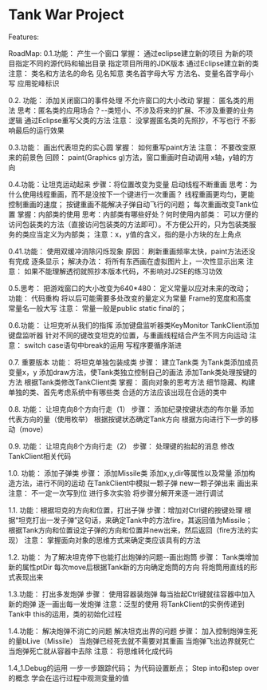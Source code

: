 # Tank War Project
Features: 

RoadMap:
0.1.功能： 产生一个窗口
	掌握： 通过eclipse建立新的项目
		为新的项目指定不同的源代码和输出目录
		指定项目所用的JDK版本
		通过Eclipse建立新的类
	注意： 类名和方法名的命名
			见名知意
			类名首字母大写
			方法名、变量名首字母小写
			应用驼峰标识
			
0.2. 功能： 添加关闭窗口的事件处理
		  不允许窗口的大小改动
	掌握： 匿名类的用法
			思考：匿名类的应用场合？--类短小、不涉及将来的扩展、不涉及重要的业务逻辑
		通过Eclipse重写父类的方法
	注意：
		没掌握匿名类的先照抄，不写也行
			不影响最后的运行效果
			
0.3.功能： 画出代表坦克的实心圆
	掌握： 如何重写paint方法
	注意： 不要改变原来的前景色
	回顾： paint(Graphics g)方法，窗口重画时自动调用
		 x轴，y轴的方向
		 
0.4.功能：让坦克运动起来
		步骤：将位置改变为变量
			启动线程不断重画
				思考：为什么使用线程重画，而不是没按下一个键进行一次重画？
					线程重画更均匀，更能控制重画的速度；
					按键重画不能解决子弹自动飞行的问题；
			每次重画改变Tank位置
	掌握：内部类的使用
		思考：内部类有哪些好处？何时使用内部类： 可以方便的访问包装类的方法（直接访问包装类的方法即可）。不方便公开的，只为包装类服务的类应当定义为内部类；
	注意：x，y值的含义，指的是小方块的左上角点
	
0.41.功能： 使用双缓冲消除闪烁现象
	原因： 刷新重画频率太快，paint方法还没有完成
		逐条显示；
	解决办法： 将所有东西画在虚拟图片上，一次性显示出来
	注意： 如果不能理解透彻就照抄本版本代码，不影响对J2SE的练习功效
	
0.5.思考： 把游戏窗口的大小改变为640*480： 定义常量以应对未来的改动；
	功能： 代码重构
			将以后可能需要多处改变的量定义为常量
				Frame的宽度和高度
					常量名一般大写
	注意： 常量一般是public static final的；
	
0.6.功能： 让坦克听从我们的指挥
			添加键盘监听器类KeyMonitor
			TankClient添加键盘监听器
			针对不同的键改变坦克的位置，与重画线程结合产生不同方向运动
	注意：
		switch case语句中break的运用
		写程序要循序渐进
		
0.7. 重要版本
	功能： 将坦克单独包装成类
		步骤：
			建立Tank类
			为Tank类添加成员变量x，y
			添加draw方法，使Tank类独立控制自己的画法
			添加Tank类处理按键的方法
			根据Tank类修改TankClient类
	掌握： 面向对象的思考方法
		细节隐藏、构建单独的类、首先考虑系统中有哪些类
		合适的方法应该出现在合适的类中

0.8.
	功能： 让坦克向8个方向行走（1）
		 步骤：
			添加纪录按键状态的布尔量
			添加代表方向的量（使用枚举）
			根据按键状态确定Tank方向
			根据方向进行下一步的移动（move）
			
0.9.
	功能： 让坦克向8个方向行走（2）
	步骤：
		处理键的抬起的消息
		修改TankClient相关代码

1.0.
	功能： 添加子弹类
	步骤：
		添加Missile类
		添加x,y,dir等属性以及常量
			添加构造方法，进行不同的运动
			在TankClient中模拟一颗子弹
				new一颗子弹出来
				画出来
	注意： 
		不一定一次写到位
		进行多次实验
		将步骤分解开来逐一进行调试

1.1.
	功能：根据坦克的方向和位置，打出子弹
		步骤：增加对Ctrl键的按键处理
			根据“坦克打出一发子弹”这句话，来确定Tank中的方法fire，其返回值为Missile；
			根据Tank方向和位置设定子弹的方向和位置并new出来，然后返回（fire方法的实现）
	注意：
		掌握面向对象的思维方式来确定类应该具有的方法

1.2.
	功能： 为了解决坦克停下也能打出炮弹的问题--画出炮筒
	步骤： Tank类增加新的属性ptDir
		 每次move后根据Tank新的方向确定炮筒的方向
		 将炮筒用直线的形式表现出来

1.3.功能： 打出多发炮弹
		 步骤： 使用容器装炮弹
			  每当抬起Ctrl键就往容器中加入新的炮弹
			  逐一画出每一发炮弹
	注意：泛型的使用
		将TankClient的实例传递到Tank中
		this的运用，类的初始化过程

1.4.功能： 解决炮弹不消亡的问题
		 解决坦克出界的问题
	步骤： 加入控制炮弹生死的量bLive（Missile）
		当炮弹已经死去就不需要对其重画
		当炮弹飞出边界就死亡
		当炮弹死亡就从容器中去除
	注意： 将思维转化成代码

1.4_1.Debug的运用
	一步一步跟踪代码；
	为代码设置断点；
	Step into和step over的概念
	学会在运行过程中观测变量的值
	
	
	
	
	
	
	
	
	
	
	
	
	
	
	
	
	
	
	
	
	
	
	
	
	
	